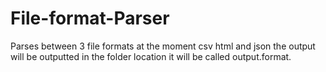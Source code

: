 # File-format-Parser
Parses between 3 file formats at the moment csv html and json the output will be outputted in the folder location it will 
be called output.format.
